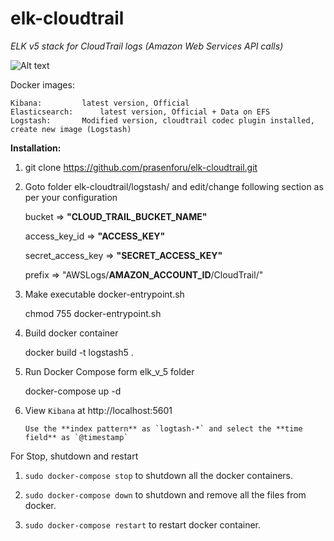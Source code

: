# elk-cloudtrail
<i>ELK v5 stack for CloudTrail logs (Amazon Web Services API calls)</i>

![Alt text](https://github.com/prasenforu/elk-cloudtrail/blob/master/images/elk-cloudtrail.png "Overview") 

Docker images:

	Kibana: 		latest version, Official
	Elasticsearch: 		latest version, Official + Data on EFS
	Logstash:		Modified version, cloudtrail codec plugin installed, create new image (Logstash)

<b>Installation:</b>

1.	git clone https://github.com/prasenforu/elk-cloudtrail.git

2.	Goto folder elk-cloudtrail/logstash/   and edit/change following section as per your configuration

	bucket => <b>"CLOUD_TRAIL_BUCKET_NAME"</b>
	
  	access_key_id => <b>"ACCESS_KEY"</b>
	
  	secret_access_key => <b>"SECRET_ACCESS_KEY"</b>
	
	prefix => "AWSLogs/<b>AMAZON_ACCOUNT_ID</b>/CloudTrail/"

3.	Make executable docker-entrypoint.sh

	chmod 755 docker-entrypoint.sh

4.	Build docker container

	docker build -t logstash5 .

5.	Run Docker Compose form elk_v_5 folder

	docker-compose up -d
	
6. 	View `Kibana` at http://localhost:5601

    	Use the **index pattern** as `logtash-*` and select the **time field** as `@timestamp`

For Stop, shutdown and restart

1. `sudo docker-compose stop` to shutdown all the docker containers.

2. `sudo docker-compose down` to shutdown and remove all the files from docker. 

3. `sudo docker-compose restart` to restart docker container. 


